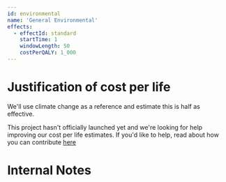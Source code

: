 ```yaml
---
id: environmental
name: 'General Environmental'
effects:
  - effectId: standard
    startTime: 1
    windowLength: 50
    costPerQALY: 1_000
---
```


# Justification of cost per life

We'll use climate change as a reference and estimate this is half as effective.

This project hasn't officially launched yet and we're looking for help improving our cost per life estimates.
If you'd like to help, read about how you can contribute [here](https://github.com/impactlist/impactlist/blob/master/CONTRIBUTING.md)

# Internal Notes
